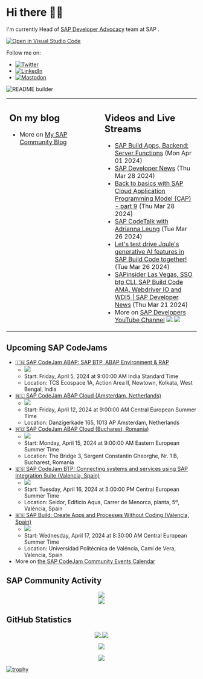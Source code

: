 
# Hi there 👋🏼

I'm currently Head of [SAP Developer Advocacy](https://developers.sap.com/developer-advocates.html) team at SAP .

[![Open in Visual Studio Code](https://img.shields.io/badge/Made%20for-VSCode-1f425f.svg)](https://github.dev/jung-thomas/jung-thomas)

Follow me on:
- <a href="https://twitter.com/thomas_jung"><img alt="Twitter" src="https://img.shields.io/badge/thomas_jung-%231DA1F2.svg?style=for-the-badge&logo=Twitter&logoColor=white"/></a>
- <a href="https://www.linkedin.com/in/thomasjungsap/"><img alt="LinkedIn" src="https://img.shields.io/badge/linkedin-%230077B5.svg?style=for-the-badge&logo=linkedin&logoColor=white"/></a>
- <a rel="me" href="https://mastodon.cloud/@thomas_jung"><img alt="Mastodon" src="https://img.shields.io/mastodon/follow/109262551990174478?domain=https%3A%2F%2Fmastodon.cloud%2F&style=social"/></a>

![README builder](https://github.com/jung-thomas/jung-thomas/workflows/README%20builder/badge.svg)

<table><tr><td valign="top" width="50%">
 
## On my blog
- More on [My SAP Community Blog](https://community.sap.com/t5/user/viewprofilepage/user-id/139)
</td>
  
<td valign="top" width="50%">
  
## Videos and Live Streams
- [SAP Build Apps, Backend: Server Functions](https://www.youtube.com/watch?v=DhOt37Edlpg) (Mon Apr 01 2024)
- [SAP Developer News](https://www.youtube.com/watch?v=ucuHGmu8xqE) (Thu Mar 28 2024)
- [Back to basics with SAP Cloud Application Programming Model (CAP) - part 9](https://www.youtube.com/watch?v=t5yt4LoO7to) (Thu Mar 28 2024)
- [SAP CodeTalk with Adrianna Leung](https://www.youtube.com/watch?v=js0QtXMAC90) (Tue Mar 26 2024)
- [Let's test drive Joule's generative AI features in SAP Build Code together!](https://www.youtube.com/watch?v=EpuVqWDT2hw) (Tue Mar 26 2024)
- [SAPinsider Las Vegas, SSO btp CLI, SAP Build Code AMA, Webdriver IO and WDI5 | SAP Developer News](https://www.youtube.com/watch?v=tLkKFTSK8tY) (Thu Mar 21 2024)
- More on [SAP Developers YouTube Channel](https://www.youtube.com/channel/UCNfmelKDrvRmjYwSi9yvrMg) ![](https://img.shields.io/youtube/channel/views/UCNfmelKDrvRmjYwSi9yvrMg) ![](https://img.shields.io/youtube/channel/subscribers/UCNfmelKDrvRmjYwSi9yvrMg)
</td></tr></table>

## Upcoming SAP CodeJams
- [🇮🇳 SAP CodeJam ABAP: SAP BTP, ABAP Environment & RAP](https://community.sap.com/t5/sap-codejam/sap-codejam-abap-sap-btp-abap-environment-amp-rap/ev-p/13642504)
  - <img src="https://community.sap.com/t5/image/serverpage/image-id/82797i418D88CB8F0D24D3/image-size/thumb?v=v2&px=150" />
  - Start: Friday, April 5, 2024 at 9:00:00 AM India Standard Time
  - Location: TCS Ecospace 1A, Action Area II, Newtown, Kolkata, West Bengal, India
- [🇳🇱 SAP CodeJam ABAP Cloud (Amsterdam, Netherlands)](https://community.sap.com/t5/sap-codejam/sap-codejam-abap-cloud-amsterdam-netherlands/ev-p/13623951)
  - <img src="https://community.sap.com/t5/image/serverpage/image-id/73480i19DF32BAF066C04C/image-size/thumb?v=v2&px=150" />
  - Start: Friday, April 12, 2024 at 9:00:00 AM Central European Summer Time
  - Location: Danzigerkade 165, 1013 AP Amsterdam, Netherlands
- [🇷🇴 SAP CodeJam ABAP Cloud (Bucharest, Romania)](https://community.sap.com/t5/sap-codejam/sap-codejam-abap-cloud-bucharest-romania/ev-p/13622700)
  - <img src="https://community.sap.com/t5/image/serverpage/image-id/72847i50FD9269B8F30F4B/image-size/thumb?v=v2&px=150" />
  - Start: Monday, April 15, 2024 at 9:00:00 AM Eastern European Summer Time
  - Location: The Bridge 3,  Sergent Constantin Gheorghe, Nr. 1 B, Bucharest, Romania
- [🇪🇸 SAP CodeJam BTP: Connecting systems and services using SAP Integration Suite (Valencia, Spain)](https://community.sap.com/t5/sap-codejam/sap-codejam-btp-connecting-systems-and-services-using-sap-integration-suite/ev-p/13635827)
  - <img src="https://community.sap.com/t5/image/serverpage/image-id/45559i09C35E9742FB0F67/image-size/thumb?v=v2&px=150" />
  - Start: Tuesday, April 16, 2024 at 3:00:00 PM Central European Summer Time
  - Location: Seidor, Edificio Aqua, Carrer de Menorca, planta, 5º, València, Spain
- [🇪🇸 SAP Build: Create Apps and Processes Without Coding (Valencia, Spain)](https://community.sap.com/t5/sap-codejam/sap-build-create-apps-and-processes-without-coding-valencia-spain/ev-p/13628251)
  - <img src="https://community.sap.com/t5/image/serverpage/image-id/60779i762EF2904875ADCE/image-size/thumb?v=v2&px=150" />
  - Start: Wednesday, April 17, 2024 at 8:30:00 AM Central European Summer Time
  - Location: Universidad Politécnica de Valéncia, Camí de Vera, Valencia, Spain
- More on [the SAP CodeJam Community Events Calendar](https://groups.community.sap.com/t5/sap-codejam/eb-p/codejam-events)

## SAP Community Activity
<p align = "center">
<a href="https://community.sap.com/t5/user/viewprofilepage/user-id/139">
  <img align="center" src="https://devrel-tools-prod-scn-badges-srv.cfapps.eu10.hana.ondemand.com/activity/139" />
</a>
</br>
<a href="https://community.sap.com/t5/user/viewprofilepage/user-id/139">
  <img align="center" src="https://devrel-tools-prod-scn-badges-srv.cfapps.eu10.hana.ondemand.com/showcaseBadges/139/1570/674/384/900/390" />
</a>
</p>

## GitHub Statistics
<p align = "center">
<a href="https://github.com/anuraghazra/github-readme-stats">
  <img align="center" src="https://github-readme-stats.vercel.app/api?username=jung-thomas&count_private=true&show_icons=true&theme=dark&line_height=27" />
</a>
<a href="https://github.com/anuraghazra/github-readme-stats">
  <img align="center" src="https://github-readme-stats.vercel.app/api/top-langs/?username=jung-thomas&show_icons=true&theme=dark" />
</a>
</p>

<p align = "center">
 <img  src="https://github-readme-streak-stats.herokuapp.com/?user=jung-thomas&show_icons=true&locale=en&layout=compact&theme=dark&line_height=0" />
</p> 

<p align = "center">
 <img src="https://activity-graph.herokuapp.com/graph?username=jung-thomas&theme=redical">
</p> 

[![trophy](https://github-profile-trophy.vercel.app/?username=jung-thomas&theme=onedark)](https://github.com/ryo-ma/github-profile-trophy)


